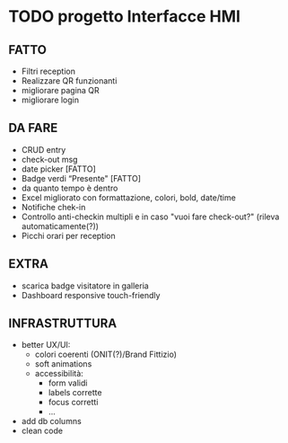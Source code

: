 # TODO progetto Interfacce HMI

## FATTO

+ Filtri reception
+ Realizzare QR funzionanti
+ migliorare pagina QR
+ migliorare login

## DA FARE

+ CRUD entry
+ check-out msg
+ date picker [FATTO]
+ Badge verdi “Presente" [FATTO]
+ da quanto tempo è dentro
+ Excel migliorato con formattazione, colori, bold, date/time
+ Notifiche chek-in
+ Controllo anti-checkin multipli e in caso "vuoi fare check-out?" (rileva automaticamente(?))
+ Picchi orari per reception

## EXTRA

+ scarica badge visitatore in galleria
+ Dashboard responsive touch-friendly

## INFRASTRUTTURA

+ better UX/UI:
  + colori coerenti (ONIT(?)/Brand Fittizio)
  + soft animations
  + accessibilità:
	+ form validi
	+ labels corrette
	+ focus corretti
	+ ...
+ add db columns
+ clean code
